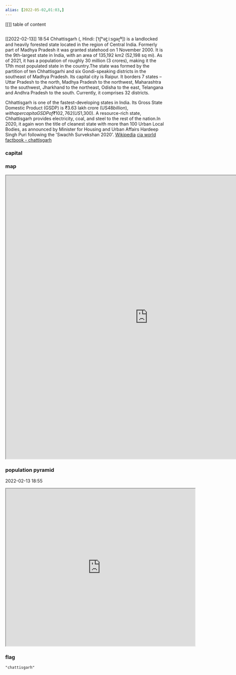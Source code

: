 ```yaml
---
alias: [2022-05-02,01:03,]
---
```

[[]]
table of content
```toc
```
[[2022-02-13]] 18:54
Chhattisgarh (, Hindi: [ˈtʃʰət̪ːiːsgəɽʱ]) is a landlocked and heavily forested state located in the region of Central India. Formerly part of Madhya Pradesh it was granted statehood on 1 November 2000. It is the 9th-largest state in India, with an area of 135,192 km2 (52,198 sq mi). As of 2021, it has a population of roughly 30 million (3 crores), making it the 17th most populated state in the country.The state was formed by the partition of ten Chhattisgarhi and six Gondi-speaking districts in the southeast of Madhya Pradesh. Its capital city is Raipur. It borders 7 states – Uttar Pradesh to the north, Madhya Pradesh to the northwest, Maharashtra to the southwest, Jharkhand to the northeast, Odisha to the east, Telangana and Andhra Pradesh to the south. Currently, it comprises 32 districts.

Chhattisgarh is one of the fastest-developing states in India. Its Gross State Domestic Product (GSDP) is ₹3.63 lakh crore (US$48 billion), with a per capita GSDP of ₹102,762 (US$1,300). A resource-rich state, Chhattisgarh provides electricity, coal, and steel to the rest of the nation.In 2020, it again won the title of cleanest state with more than 100 Urban Local Bodies, as announced by Minister for Housing and Urban Affairs Hardeep Singh Puri following the 'Swachh Survekshan 2020'.
[Wikipedia](https://en.wikipedia.org/wiki/Chhattisgarh)
[cia world factbook - chattisgarh](https://www.cia.gov/the-world-factbook/countries/chattisgarh)
### capital

### map
<iframe src="https://duckduckgo.com/?t=ffab&q=chattisgarh&ia=web&iaxm=about" width="900" height="900" ></iframe>

### population pyramid

2022-02-13 18:55

<iframe src="https://www.populationpyramid.net/chattisgarh/2019/" width="600" height="500" ></iframe>

### flag

```query
"chattisgarh"
```